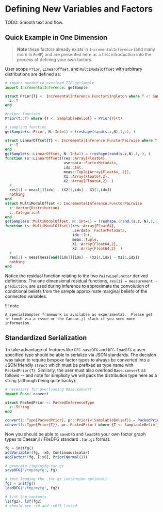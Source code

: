 # Defining New Variables and Factors

TODO: Smooth text and flow.

## Quick Example in One Dimension

> **Note** these factors already exists in `IncrementalInference` (and many more in `RoME`) and are presented here as a first introduction into the process of defining your own factors.

User scope `Prior`, `LinearOffset`, and `MultiModalOffset` with arbitrary distributions are defined as:
```julia
# import needed to overload IIF.getSample
import IncrementalInference: getSample

struct Prior{T} <: IncrementalInference.FunctorSingleton where T <: SamplableBelief
  z::T
end

#helper function
Prior(t::T) where {T <: SamplableBelief} = Prior{T}(t)

# sampling function
getSample(s::Prior, N::Int=1) = (reshape(rand(s.z,N),1,:), )

struct LinearOffset{T} <: IncrementalInference.FunctorPairwise where T <: SamplableBelief
  z::T
end
getSample(s::LinearOffset, N::Int=1) = (reshape(rand(s.z,N),1,:), )
function (s::LinearOffset)(res::Array{Float64},
                           userdata::FactorMetadata,
                           idx::Int,
                           meas::Tuple{Array{Float64, 2}},
                           X1::Array{Float64,2},
                           X2::Array{Float64,2}  )
  #
  res[1] = meas[1][idx] - (X2[1,idx] - X1[1,idx])
  nothing
end
struct MultiModalOffset <: IncrementalInference.FunctorPairwise
  z::Vector{Distribution}
  c::Categorical
end
getSample(s::MultiModalOffset, N::Int=1) = (reshape.(rand.(s.z, N),1,:)..., rand(s.c, N))
function (s::MultiModalOffset)(res::Array{Float64},
                               userdata::FactorMetadata,
                               idx::Int,
                               meas::Tuple,
                               X1::Array{Float64,2},
                               X2::Array{Float64,2}  )
  #
  res[1] = meas[meas[end][idx]][idx] - (X2[1,idx] - X1[1,idx])
  nothing
end
```
Notice the residual function relating to the two `PairwiseFunctor` derived definitions.
The one dimensional residual functions, `res[1] = measurement - prediction`, are used during inference to approximate the convolution of conditional beliefs from the sample approximate marginal beliefs of the connected variables.

!!! note

    A specialSampler framework is available as experimental.  Please get in touch via a issue or the Caesar.jl slack if you need more information.

## Standardized Serialization

To take advantage of features like `DFG.saveDFG` and `DFG.loadDFG` a user specified type should be able to serialize via JSON standards.  The decision was taken to require bespoke factor types to always be converted into a JSON friendly `struct` which must be prefixed as type name with `PackedPrior{T}`.   Similarly, the user must also overload `Base.convert` as follows -- and note for simplicity we will pack the distribution type here as a string (although being quite hacky):

```julia
# necessary for overloading Base.convert
import Base: convert

struct PackedPrior <: PackedInferenceType
  z::String
end

convert(::Type{PackedPrior}, pr::Prior{<:SamplableBelief}) = PackedPrior(string(pr.z))
convert(::Type{Prior{T}}, pr::PackedPrior) where {T <: SamplableBelief} = Prior{T}(IIF.extractdistribution(pr.z))
```

Now you should be able to `saveDFG` and `loadDFG` your own factor graph types to Caesar.jl / FileDFG standard `.tar.gz` format.

```julia
fg = initfg()
addVariable!(fg, :x0, ContinuousScalar)
addFactor!(fg, [:x0], Prior(Normal()))

# generate /tmp/myfg.tar.gz
saveDFG("/tmp/myfg", fg)

# test loading the .tar.gz (extension optional)
fg2 = initfg()
loadDFG("/tmp/myfg", fg2)

# list the contents
ls(fg2), lsf(fg2)
# should see :x0 and :x0f1 listed
```
